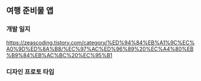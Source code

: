 ## 여행 준비물 앱

### 개발 일지
https://zeascoding.tistory.com/category/%ED%94%84%EB%A1%9C%EC%A0%9D%ED%8A%B8/%EC%97%AC%ED%96%89%20%EC%A4%80%EB%B9%84%EB%AC%BC%20%EC%95%B1

### 디자인 프로토 타입
